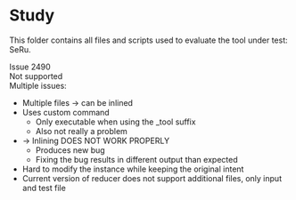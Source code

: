 # Study

This folder contains all files and scripts used to evaluate the tool under test: SeRu.


Issue 2490  
Not supported  
Multiple issues:
- Multiple files -> can be inlined
- Uses custom command
  - Only executable when using the _tool suffix
  - Also not really a problem
- -> Inlining DOES NOT WORK PROPERLY
  - Produces new bug
  - Fixing the bug results in different output than expected
- Hard to modify the instance while keeping the original intent
- Current version of reducer does not support additional files, only input and test file